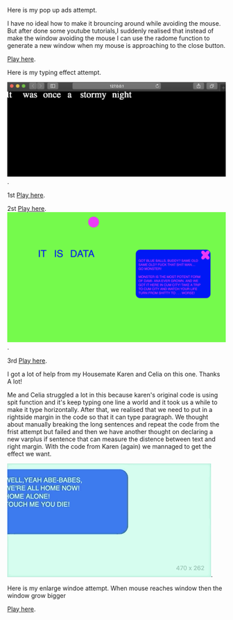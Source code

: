 Here is my pop up ads attempt.

I have no ideal how to make it brouncing around while avoiding the mouse.
But after done some youtube tutorials,I suddenly realised that instead of make the window avoiding the mouse I can use the radome function to generate a new window when my mouse is approaching to the close button.

[Play here](https://raymondvonz.github.io/CodeWords/W9/window/).

Here is my typing effect attempt.

![](https://github.com/Raymondvonz/CodeWords/blob/master/W9/Screen%20Shot%202020-10-01%20at%201.30.26%20am.png).

1st
[Play here](https://raymondvonz.github.io/CodeWords/W9/typing/).

2st
[Play here](https://raymondvonz.github.io/CodeWords/W9/typ/).
![](https://github.com/Raymondvonz/CodeWords/blob/master/W9/Screen%20Shot%202020-10-01%20at%201.30.45%20am.png).

3rd
[Play here](https://raymondvonz.github.io/CodeWords/W9/TYPING_WINDOW/).

I got a lot of help from my Housemate Karen and Celia on this one. Thanks A lot!

Me and Celia struggled a lot in this because karen's original code is using spit function and it's keep typing one line a world and it took us a while to make it type horizontally. After that, we realised that we need to put in a rightside margin in the code so that it can type paragraph. We thought about manually breaking the long sentences and repeat the code from the frist attempt but failed and then we have another thought on declaring a new varplus if sentence that can measure the distence between text and right margin. With the code from Karen (again) we mannaged to get the effect we want.

![](https://github.com/Raymondvonz/CodeWords/blob/master/W9/Oct-01-2020%2001-34-54.gif).

Here is my enlarge windoe attempt.
When mouse reaches window then the window grow bigger

[Play here](https://raymondvonz.github.io/CodeWords/W9/largewindow/).
